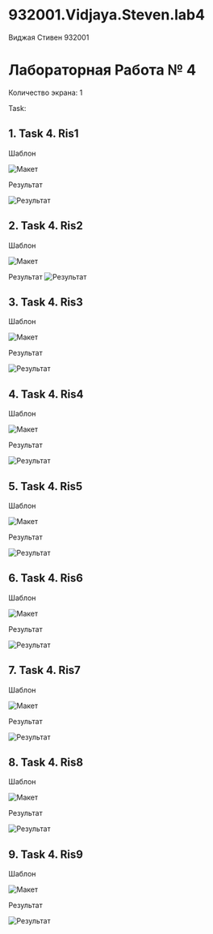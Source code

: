 # 932001.Vidjaya.Steven.lab4

Виджая Стивен 932001

# Лабораторная Работа № 4
Количество экрана: 1

Task:
## 1. Task 4. Ris1
   
   Шаблон
   
   ![Макет](https://github.com/Steven2110/932001.Vidjaya.Steven.Weblab/blob/main/Lab4/screenshots/Task4_Ris1.png)

   Результат
   
   ![Результат](https://github.com/Steven2110/932001.Vidjaya.Steven.Weblab/blob/main/Lab4/screenshots/Result4_Ris1.png)

## 2. Task 4. Ris2
   
   Шаблон
   
   ![Макет](https://github.com/Steven2110/932001.Vidjaya.Steven.Weblab/blob/main/Lab4/screenshots/Task4_Ris2.png)

   Результат
   ![Результат](https://github.com/Steven2110/932001.Vidjaya.Steven.Weblab/blob/main/Lab4/screenshots/Result4_Ris2.png)

## 3. Task 4. Ris3
   
   Шаблон
   
   ![Макет](https://github.com/Steven2110/932001.Vidjaya.Steven.Weblab/blob/main/Lab4/screenshots/Task4_Ris3.png)

   Результат
   
   ![Результат](https://github.com/Steven2110/932001.Vidjaya.Steven.Weblab/blob/main/Lab4/screenshots/Result4_Ris3.png)

## 4. Task 4. Ris4
   
   Шаблон
   
   ![Макет](https://github.com/Steven2110/932001.Vidjaya.Steven.Weblab/blob/main/Lab4/screenshots/Task4_Ris4.png)

   Результат
   
   ![Результат](https://github.com/Steven2110/932001.Vidjaya.Steven.Weblab/blob/main/Lab4/screenshots/Result4_Ris4.png)

## 5. Task 4. Ris5
   
   Шаблон
   
   ![Макет](https://github.com/Steven2110/932001.Vidjaya.Steven.Weblab/blob/main/Lab4/screenshots/Task4_Ris5.png)

   Результат
   
   ![Результат](https://github.com/Steven2110/932001.Vidjaya.Steven.Weblab/blob/main/Lab4/screenshots/Result4_Ris5.png)

## 6. Task 4. Ris6
   
   Шаблон
   
   ![Макет](https://github.com/Steven2110/932001.Vidjaya.Steven.Weblab/blob/main/Lab4/screenshots/Task4_Ris6.png)

   Результат
   
   ![Результат](https://github.com/Steven2110/932001.Vidjaya.Steven.Weblab/blob/main/Lab4/screenshots/Result4_Ris6.png)

## 7. Task 4. Ris7
   
   Шаблон
   
   ![Макет](https://github.com/Steven2110/932001.Vidjaya.Steven.Weblab/blob/main/Lab4/screenshots/Task4_Ris7.png)

   Результат
   
   ![Результат](https://github.com/Steven2110/932001.Vidjaya.Steven.Weblab/blob/main/Lab4/screenshots/Result4_Ris7.png)

## 8. Task 4. Ris8
   
   Шаблон
   
   ![Макет](https://github.com/Steven2110/932001.Vidjaya.Steven.Weblab/blob/main/Lab4/screenshots/Task4_Ris8.png)

   Результат
   
   ![Результат](https://github.com/Steven2110/932001.Vidjaya.Steven.Weblab/blob/main/Lab4/screenshots/Result4_Ris8.png)

## 9. Task 4. Ris9
   
   Шаблон
   
   ![Макет](https://github.com/Steven2110/932001.Vidjaya.Steven.Weblab/blob/main/Lab4/screenshots/Task4_Ris9.png)

   Результат
   
   ![Результат](https://github.com/Steven2110/932001.Vidjaya.Steven.Weblab/blob/main/Lab4/screenshots/Result4_Ris9.png)
